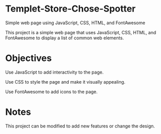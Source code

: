 # Templet-Store-Chose-Spotter                           

Simple web page using JavaScript, CSS, HTML, and FontAwesome                                

This project is a simple web page that uses JavaScript, CSS, HTML, and FontAwesome to display a list of common web elements.                      

# Objectives        

Use JavaScript to add interactivity to the page.                   

Use CSS to style the page and make it visually appealing.                        

Use FontAwesome to add icons to the page.                             

# Notes     

This project can be modified to add new features or change the design.      


